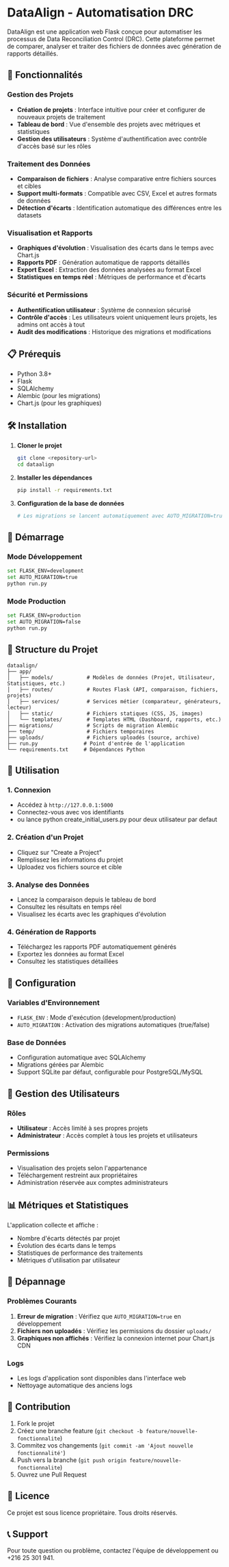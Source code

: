 # DataAlign - Automatisation DRC

DataAlign est une application web Flask conçue pour automatiser les processus de Data Reconciliation Control (DRC). Cette plateforme permet de comparer, analyser et traiter des fichiers de données avec génération de rapports détaillés.

## 🚀 Fonctionnalités

### Gestion des Projets
- **Création de projets** : Interface intuitive pour créer et configurer de nouveaux projets de traitement
- **Tableau de bord** : Vue d'ensemble des projets avec métriques et statistiques
- **Gestion des utilisateurs** : Système d'authentification avec contrôle d'accès basé sur les rôles

### Traitement des Données
- **Comparaison de fichiers** : Analyse comparative entre fichiers sources et cibles
- **Support multi-formats** : Compatible avec CSV, Excel et autres formats de données
- **Détection d'écarts** : Identification automatique des différences entre les datasets

### Visualisation et Rapports
- **Graphiques d'évolution** : Visualisation des écarts dans le temps avec Chart.js
- **Rapports PDF** : Génération automatique de rapports détaillés
- **Export Excel** : Extraction des données analysées au format Excel
- **Statistiques en temps réel** : Métriques de performance et d'écarts

### Sécurité et Permissions
- **Authentification utilisateur** : Système de connexion sécurisé
- **Contrôle d'accès** : Les utilisateurs voient uniquement leurs projets, les admins ont accès à tout
- **Audit des modifications** : Historique des migrations et modifications

## 📋 Prérequis

- Python 3.8+
- Flask
- SQLAlchemy
- Alembic (pour les migrations)
- Chart.js (pour les graphiques)

## 🛠️ Installation

1. **Cloner le projet**
   ```bash
   git clone <repository-url>
   cd dataalign
   ```

2. **Installer les dépendances**
   ```bash
   pip install -r requirements.txt
   ```

3. **Configuration de la base de données**
   ```bash
   # Les migrations se lancent automatiquement avec AUTO_MIGRATION=true
   ```

## 🚀 Démarrage

### Mode Développement
```bash
set FLASK_ENV=development
set AUTO_MIGRATION=true
python run.py
```

### Mode Production
```bash
set FLASK_ENV=production
set AUTO_MIGRATION=false
python run.py
```

## 📁 Structure du Projet

```
dataalign/
├── app/
│   ├── models/           # Modèles de données (Projet, Utilisateur, Statistiques, etc.)
│   ├── routes/           # Routes Flask (API, comparaison, fichiers, projets)
│   ├── services/         # Services métier (comparateur, générateurs, lecteur)
│   ├── static/           # Fichiers statiques (CSS, JS, images)
│   └── templates/        # Templates HTML (Dashboard, rapports, etc.)
├── migrations/           # Scripts de migration Alembic
├── temp/                 # Fichiers temporaires
├── uploads/              # Fichiers uploadés (source, archive)
├── run.py               # Point d'entrée de l'application
└── requirements.txt     # Dépendances Python
```

## 🎯 Utilisation

### 1. Connexion
- Accédez à `http://127.0.0.1:5000`
- Connectez-vous avec vos identifiants
- ou lance python create_initial_users.py pour deux utilisateur par defaut 

### 2. Création d'un Projet
- Cliquez sur "Create a Project"
- Remplissez les informations du projet
- Uploadez vos fichiers source et cible

### 3. Analyse des Données
- Lancez la comparaison depuis le tableau de bord
- Consultez les résultats en temps réel
- Visualisez les écarts avec les graphiques d'évolution

### 4. Génération de Rapports
- Téléchargez les rapports PDF automatiquement générés
- Exportez les données au format Excel
- Consultez les statistiques détaillées

## 🔧 Configuration

### Variables d'Environnement
- `FLASK_ENV` : Mode d'exécution (development/production)
- `AUTO_MIGRATION` : Activation des migrations automatiques (true/false)

### Base de Données
- Configuration automatique avec SQLAlchemy
- Migrations gérées par Alembic
- Support SQLite par défaut, configurable pour PostgreSQL/MySQL

## 👥 Gestion des Utilisateurs

### Rôles
- **Utilisateur** : Accès limité à ses propres projets
- **Administrateur** : Accès complet à tous les projets et utilisateurs

### Permissions
- Visualisation des projets selon l'appartenance
- Téléchargement restreint aux propriétaires
- Administration réservée aux comptes administrateurs

## 📊 Métriques et Statistiques

L'application collecte et affiche :
- Nombre d'écarts détectés par projet
- Évolution des écarts dans le temps
- Statistiques de performance des traitements
- Métriques d'utilisation par utilisateur

## 🐛 Dépannage

### Problèmes Courants
1. **Erreur de migration** : Vérifiez que `AUTO_MIGRATION=true` en développement
2. **Fichiers non uploadés** : Vérifiez les permissions du dossier `uploads/`
3. **Graphiques non affichés** : Vérifiez la connexion internet pour Chart.js CDN

### Logs
- Les logs d'application sont disponibles dans l'interface web
- Nettoyage automatique des anciens logs

## 🤝 Contribution

1. Fork le projet
2. Créez une branche feature (`git checkout -b feature/nouvelle-fonctionnalite`)
3. Commitez vos changements (`git commit -am 'Ajout nouvelle fonctionnalité'`)
4. Push vers la branche (`git push origin feature/nouvelle-fonctionnalite`)
5. Ouvrez une Pull Request

## 📄 Licence

Ce projet est sous licence propriétaire. Tous droits réservés.

## 📞 Support

Pour toute question ou problème, contactez l'équipe de développement ou 
+216 25 301 941.

